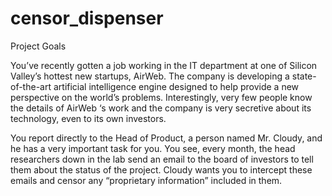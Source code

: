 # censor_dispenser
Project Goals

You’ve recently gotten a job working in the IT department at one of Silicon Valley’s hottest new startups, AirWeb. The company is developing a state-of-the-art artificial intelligence engine designed to help provide a new perspective on the world’s problems. Interestingly, very few people know the details of AirWeb ‘s work and the company is very secretive about its technology, even to its own investors.

You report directly to the Head of Product, a person named Mr. Cloudy, and he has a very important task for you. You see, every month, the head researchers down in the lab send an email to the board of investors to tell them about the status of the project. Cloudy wants you to intercept these emails and censor any “proprietary information” included in them.

